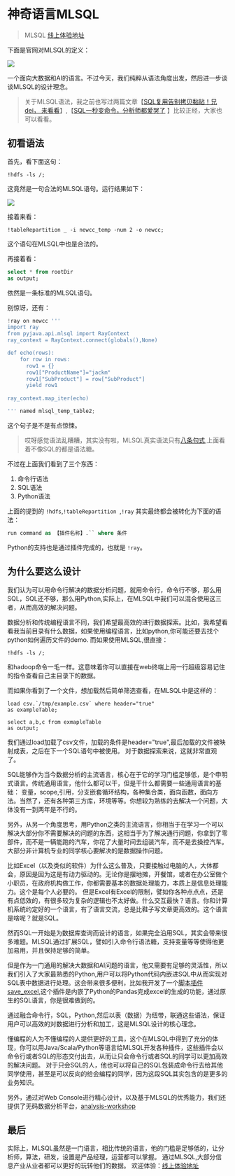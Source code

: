 #  神奇语言MLSQL

> MLSQL [线上体验地址](http://docs.mlsql.tech/mlsql-console/blog/demo.html)

下面是官网对MLSQL的定义：

![](http://docs.mlsql.tech/upload_images/c0624853-de6f-4da5-9a66-ebcc91bd0d0d.png)

一个面向大数据和AI的语言。不过今天，我们纯粹从语法角度出发，然后进一步谈谈MLSQL的设计理念。

> 关于MLSQL语法，我之前也写过两篇文章【[SQL复用告别拷贝黏贴！兄dei， 来看看](https://zhuanlan.zhihu.com/p/138405931)】,【[SQL一秒变命令，分析师都爱哭了](https://zhuanlan.zhihu.com/p/138475580) 】比较正经，大家也可以看看。

## 初看语法

首先，看下面这句：

```shell
!hdfs -ls /;
```

这竟然是一句合法的MLSQL语句。运行结果如下：

![](http://docs.mlsql.tech/upload_images/32d8f571-77e9-41ca-8f9f-b03855d545a4.png)

接着来看：

```
!tableRepartition _ -i newcc_temp -num 2 -o newcc;
```

这个语句在MLSQL中也是合法的。

再接着看：

```sql
select * from rootDir 
as output;
```

依然是一条标准的MLSQL语句。

别惊讶，还有：

```python
!ray on newcc '''
import ray
from pyjava.api.mlsql import RayContext
ray_context = RayContext.connect(globals(),None)

def echo(rows):
    for row in rows:
      row1 = {}
      row1["ProductName"]="jackm"
      row1["SubProduct"] = row["SubProduct"]     
      yield row1
          
ray_context.map_iter(echo)

''' named mlsql_temp_table2;
```

这个句子是不是有点惊悚。

> 哎呀感觉语法乱糟糟，其实没有啦，MLSQL真实语法只有[八条句式](http://docs.mlsql.tech/zh/grammar/),上面看着不像SQL的都是语法糖。

不过在上面我们看到了三个东西：

1. 命令行语法
2. SQL语法
3. Python语法

上面的提到的 `!hdfs`,`!tableRepartition `,`!ray` 其实最终都会被转化为下面的语法：

```sql
run command as 【插件名称】.`` where 条件
```

Python的支持也是通过插件完成的，也就是 `!ray`。

## 为什么要这么设计

我们认为可以用命令行解决的数据分析问题，就用命令行，命令行不够，那么用SQL，SQL还不够，那么用Python,实际上，在MLSQL中我们可以混合使用这三者，从而高效的解决问题。 

数据分析和传统编程语言不同，我们希望最高效的进行数据探索。比如，我希望看看我当前目录有什么数据，如果使用编程语言，比如python,你可能还要去找个python如何遍历文件的demo. 而如果使用MLSQL,很直接：

```
!hdfs -ls /;
```

和hadoop命令一毛一样。这意味着你可以直接在web终端上用一行超级容易记住的指令查看自己主目录下的数据。

而如果你看到了一个文件，想加载然后简单筛选查看，在MLSQL中是这样的：

```
load csv.`/tmp/example.csv` where header="true"
as exampleTable;

select a,b,c from exmapleTable 
as output;
```

我们通过load加载了csv文件，加载的条件是header="true",最后加载的文件被映射成表，之后在下一个SQL语句中被使用。 对于数据探索来说，这就非常直观了。

SQL能够作为当今数据分析的主流语言，核心在于它的学习门槛足够低，是个申明式语言。传统通用语言，他什么都可以干，但是干什么都需要一些通用语言的基础： 变量，scope,引用，分支嵌套循环结构，各种集合类，面向函数，面向方法。当然了，还有各种第三方库，环境等等。你想较为熟练的去解决一个问题，大体没有一到两年是不行的。

另外，从另一个角度思考，用Python之类的主流语言，你相当于在学习一个可以解决大部分你不需要解决的问题的东西，这相当于为了解决通行问题，你拿到了零部件，而不是一辆能跑的汽车，你花了大量时间去组装汽车，而不是去操控汽车。大部分非计算机专业的同学核心要解决的是数据操作问题。

比如Excel（以及类似的软件）为什么这么普及，只要接触过电脑的人，大体都会，原因是因为这是有动力驱动的。无论你是摆地摊，开餐馆，或者在办公室做个小职员，在政府机构做工作，你都需要基本的数据处理能力，本质上是信息处理能力。这个是每个人必要的。 但是Excel有Excel的限制，譬如你各种点点点，还是有点低效的，有很多较为复杂的逻辑也不太好做。什么交互最快？语言。你和计算机系统约定好的一个语言，有了语言交流，总是比鞋子写文章更高效的。这个语言是啥呢？就是SQL。

然而SQL一开始是为数据库查询而设计的语言，如果完全沿用SQL，其实会带来很多难题。MLSQL通过扩展SQL，譬如引入命令行语法糖，支持变量等等使得他更加易用，并且保持足够的简单。

但是作为一门通用的解决大数据和AI问题的语言，他又需要有足够的灵活性，所以我们引入了大家最熟悉的Python,用户可以将Python代码内嵌进SQL中从而实现对SQL表中数据进行处理。这会带来很多便利，比如我开发了一个[脚本插件 save_excel](http://docs.mlsql.tech/mlsql-console/store/save_excel.html),这个插件是内嵌了Python的Pandas完成excel的生成的功能，通过原生的SQL语言，你是很难做到的。

通过融合命令行，SQL，Python,然后以表（数据）为纽带，联通这些语法，保证用户可以高效的对数据进行分析和加工，这是MLSQL设计的核心理念。

懂编程的人为不懂编程的人提供更好的工具，这个在MLSQL中得到了充分的体现，你可以用Java/Scala/Python等语言给MLSQL开发各种插件，这些插件会以命令行或者SQL的形态交付出去，从而让只会命令行或者SQL的同学可以更加高效的解决问题。 对于只会SQL的人，他也可以将自己的SQL包装成命令行去给其他同学使用，甚至是可以反向的给会编程的同学，因为这段SQL其实包含的是更多的业务知识。

另外，通过对Web Console进行精心设计，以及基于MLSQL的优秀能力，我们还提供了无码数据分析平台，[analysis-workshop](http://docs.mlsql.tech/mlsql-console/analysis-workshop/)

## 最后

实际上，MLSQL虽然是一门语言，相比传统的语言，他的门槛是足够低的，让分析师，算法，研发，设置是产品经理，运营都可以掌握。 通过MLSQL,大部分信息产业从业者都可以更好的玩转他们的数据。 欢迎体验：[线上体验地址](http://docs.mlsql.tech/mlsql-console/blog/demo.html)






